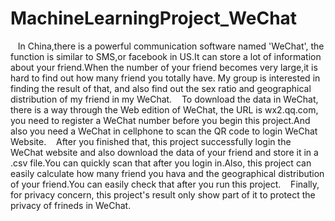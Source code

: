 # MachineLearningProject_WeChat

    In China,there is a powerful communication software named 'WeChat', the function is similar to SMS,or facebook in US.It can store a lot of information about your friend.When the number of your friend becomes very large,it is hard to find out how many friend you totally have. My group is interested in finding the result of that, and also find out the sex ratio and geographical distribution of my friend in my WeChat.
    To download the data in WeChat, there is a way through the Web edition of WeChat, the URL is wx2.qq.com, you need to register a WeChat number before you begin this project.And also you need a WeChat in cellphone to scan the QR code to login WeChat Website.
    After you finished that, this project successfully login the WeChat website and also download the data of your friend and store it in a .csv file.You can quickly scan that after you login in.Also, this project can easily calculate how many friend you hava and the geographical distribution of your friend.You can easily check that after you run this project.
    Finally, for privacy concern, this project's result only show part of it to protect the privacy of frineds in WeChat.

